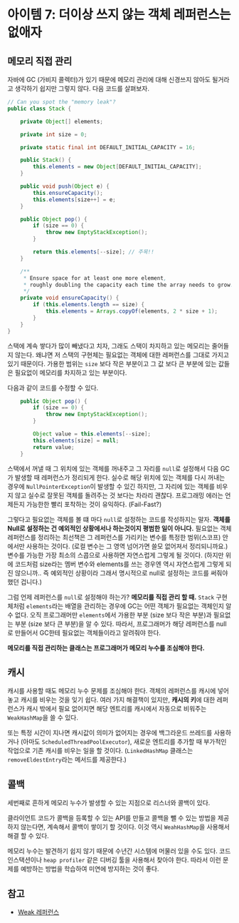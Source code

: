 # 아이템 7: 더이상 쓰지 않는 객체 레퍼런스는 없애자

## 메모리 직접 관리

자바에 GC (가비지 콜렉터)가 있기 때문에 메모리 관리에 대해 신경쓰지 않아도 될거라고 생각하기 쉽지만 그렇지 않다. 다음 코드를 살펴보자.

```java
// Can you spot the "memory leak"?
public class Stack {

    private Object[] elements;

    private int size = 0;

    private static final int DEFAULT_INITIAL_CAPACITY = 16;

    public Stack() {
        this.elements = new Object[DEFAULT_INITIAL_CAPACITY];
    }

    public void push(Object e) {
        this.ensureCapacity();
        this.elements[size++] = e;
    }

    public Object pop() {
        if (size == 0) {
            throw new EmptyStackException();
        }

        return this.elements[--size]; // 주목!!
    }

    /**
     * Ensure space for at least one more element,
     * roughly doubling the capacity each time the array needs to grow.
     */
    private void ensureCapacity() {
        if (this.elements.length == size) {
            this.elements = Arrays.copyOf(elements, 2 * size + 1);
        }
    }
}
```

스택에 계속 쌓다가 많이 빼냈다고 치자, 그래도 스택이 차지하고 있는 메모리는 줄어들지 않는다. 왜냐면 저 스택의 구현체는 필요없는 객체에 대한 레퍼런스를 그대로 가지고 있기 때문이다. 가용한 범위는 `size` 보다 작은 부분이고 그 값 보다 큰 부분에 있는 값들은 필요없이 메모리를 차지하고 있는 부분이다.

다음과 같이 코드를 수정할 수 있다.

```java
    public Object pop() {
        if (size == 0) {
            throw new EmptyStackException();
        }

        Object value = this.elements[--size];
        this.elements[size] = null;
        return value;
    }
```

스택에서 꺼낼 때 그 위치에 있는 객체를 꺼내주고 그 자리를 `null`로 설정해서 다음 GC가 발생할 때 레퍼런스가 정리되게 한다. 실수로 해당 위치에 있는 객체를 다시 꺼내는 경우에 `NullPointerException`이 발생할 수 있긴 하지만, 그 자리에 있는 객체를 비우지 않고 실수로 잘못된 객체를 돌려주는 것 보다는 차라리 괜찮다. 프로그래밍 에러는 언제든지 가능한한 빨리 포착하는 것이 유익하다. (Fail-Fast?)

그렇다고 필요없는 객체를 볼 떄 마다 `null`로 설정하는 코드를 작성하지는 말자. **객체를 Null로 설정하는 건 예외적인 상황에서나 하는것이지 평범한 일이 아니다.** 필요없는 객체 레퍼런스를 정리하는 최선책은 그 레퍼런스를 가리키는 변수를 특정한 범위(스코프) 안에서만 사용하는 것이다. (로컬 변수는 그 영역 넘어가면 쓸모 없어져서 정리되니까요.) 변수를 가능한 가장 최소의 스콥으로 사용하면 자연스럽게 그렇게 될 것이다. (하지만 위에 코드처럼 size라는 멤버 변수와 elements를 쓰는 경우엔 역시 자연스럽게 그렇게 되진 않으니까.. 즉 예외적인 상황이라 그래서 명시적으로 null로 설정하는 코드를 써줘야 했던 겁니다.)

그럼 언제 레퍼런스를 `null`로 설정해야 하는가? **메모리를 직접 관리 할 때.** `Stack` 구현체처럼 `elements`라는 배열을 관리하는 경우에 GC는 어떤 객체가 필요없는 객체인지 알 수 없다. 오직 프로그래머만 `elements`에서 가용한 부분 (size 보다 작은 부분)과 필요없는 부분 (size 보다 큰 부분)을 알 수 있다. 따라서, 프로그래머가 해당 레퍼런스를 null로 만들어서 GC한테 필요없는 객체들이라고 알려줘야 한다.

**메모리를 직접 관리하는 클래스는 프로그래머가 메모리 누수를 조심해야 한다.**

## 캐시

캐시를 사용할 때도 메모리 누수 문제를 조심해야 한다. 객체의 레퍼런스를 캐시에 넣어 놓고 캐시를 비우는 것을 잊기 쉽다. 여러 가지 해결책이 있지만, **캐시의 키**에 대한 레퍼런스가 캐시 밖에서 필요 없어지면 해당 엔트리를 캐시에서 자동으로 비워주는 `WeakHashMap`을 쓸 수 있다.

또는 특정 시간이 지나면 캐시값이 의미가 없어지는 경우에 백그라운드 쓰레드를 사용하거나 (아마도 `ScheduledThreadPoolExecutor`), 새로운 엔트리를 추가할 때 부가적인 작업으로 기존 캐시를 비우는 일을 할 것이다. (`LinkedHashMap` 클래스는 `removeEldestEntry`라는 메서드를 제공한다.)

## 콜백

세번째로 흔하게 메모리 누수가 발생할 수 있는 지점으로 리스너와 콜백이 있다.

클라이언트 코드가 콜백을 등록할 수 있는 API를 만들고 콜백을 뺄 수 있는 방법을 제공하지 않는다면, 계속해서 콜백이 쌓이기 할 것이다. 이것 역시 `WeahHashMap`을 사용해서 해결 할 수 있다.

메모리 누수는 발견하기 쉽지 않기 때문에 수년간 시스템에 머물러 있을 수도 있다. 코드 인스택션이나 `heap profiler` 같은 디버깅 툴을 사용해서 찾아야 한다. 따라서 이런 문제를 예방하는 방법을 학습하여 미연에 방지하는 것이 좋다.

## 참고

* [Weak 레퍼런스](https://web.archive.org/web/20061130103858/http://weblogs.java.net/blog/enicholas/archive/2006/05/understanding_w.html)

